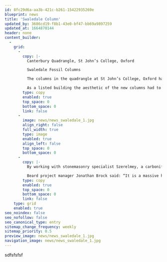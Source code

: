 ```yaml
---
id: 8fc29d6a-aa3b-421c-b261-15422935269e
blueprint: news
title: 'Swaledale Column'
updated_by: 3686cd19-f8b1-43e0-bf47-bb69a9897259
updated_at: 1664870144
header: none
content_builder:
  -
    grid:
      -
        copy: |-
          Canterbury Quadrangle, St John’s College, Oxford

          Swaledale Fossil Columns

          The columns in the quadrangle at St John’s College, Oxford had begun to fail structurally, ruling out a cosmetic repair. Once it was clear the columns would need to be removed, architect Wright & Wright and the Beard team set out to find the right replacements.

          As a listed building the aesthetic of the new columns had to be in keeping with the rest of the building but the site where the original stone was quarried closed down long ago. The stone for the original columns was Bletchingdon marble and was mined locally.
        type: copy
        enabled: true
        top_space: 0
        bottom_space: 0
        link: false
      -
        image: news/news_swaledale_1.jpg
        align_right: false
        full_width: true
        type: image
        enabled: true
        align_left: false
        top_space: 0
        bottom_space: 0
      -
        copy: |-
          By working with stonemasonry specialist Szerelmey, a carboniferous limestone, Swaledale fossil, was identified as the best replacement. As the stone is not commonly used in Oxford, approval from Oxford City Planning Department and Historic England had to be sought. After passing these approvals, the stone was quarried and worked to shape.

          Beard project manager Jonathan Brock said: “It is a massive honour to be entrusted to work on a building of such huge historical and cultural significance. As the columns are vital for the structure, it was crucial we found the perfect stone.
        type: copy
        enabled: true
        top_space: 0
        bottom_space: 0
        link: false
    type: grid
    enabled: true
seo_noindex: false
seo_nofollow: false
seo_canonical_type: entry
sitemap_change_frequency: weekly
sitemap_priority: 0.5
preview_image: news/news_swaledale_1.jpg
navigation_image: news/news_swaledale_1.jpg
---
```

sdfsfsfsf